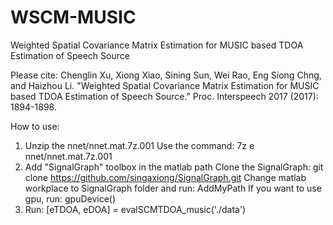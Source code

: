 # WSCM-MUSIC
Weighted Spatial Covariance Matrix Estimation for MUSIC based TDOA Estimation of Speech Source

Please cite:
  Chenglin Xu, Xiong Xiao, Sining Sun, Wei Rao, Eng Siong Chng, and Haizhou Li. 
  "Weighted Spatial Covariance Matrix Estimation for MUSIC based TDOA 
  Estimation of Speech Source." Proc. Interspeech 2017 (2017): 1894-1898.
  
  How to use:
  1. Unzip the nnet/nnet.mat.7z.001 
     Use the command: 7z e nnet/nnet.mat.7z.001
  2. Add "SignalGraph" toolbox in the matlab path
     Clone the SignalGraph: git clone https://github.com/singaxiong/SignalGraph.git
     Change matlab workplace to SignalGraph folder and run: AddMyPath
     If you want to use gpu, run: gpuDevice()
  3. Run: [eTDOA, eDOA] = evalSCMTDOA_music('./data')
